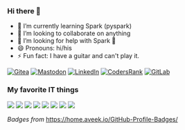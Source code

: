 ### Hi there 👋

- 🌱 I’m currently learning Spark (pyspark)
- 👯 I’m looking to collaborate on anything
- 🤔 I’m looking for help with Spark 🤡
- 😄 Pronouns: hi/his
- ⚡ Fun fact: I have a guitar and can't play it.

[![Gitea](https://img.shields.io/badge/Gitea-609926.svg?style=for-the-badge&logo=Gitea&logoColor=white)](https://git.tramasoli.com/ilosamart/)
[![Mastodon](https://img.shields.io/badge/Mastodon-6364FF.svg?style=for-the-badge&logo=Mastodon&logoColor=white)](https://mastodon.tramasoli.com/@ilosamart)
[![LinkedIn](https://img.shields.io/badge/LinkedIn-0A66C2.svg?style=for-the-badge&logo=LinkedIn&logoColor=white)](https://www.linkedin.com/in/ilosamart/)
[![CodersRank](https://img.shields.io/badge/CodersRank-67A4AC.svg?style=for-the-badge&logo=CodersRank&logoColor=white)](https://profile.codersrank.io/user/ilosamart/)
[![GitLab](https://img.shields.io/badge/GitLab-FC6D26.svg?style=for-the-badge&logo=GitLab&logoColor=white)](https://gitlab.com/ilosamart)

### My favorite IT things

[![](https://img.shields.io/badge/GNU-A42E2B.svg?logo=GNU&logoColor=white)](#)
[![](https://img.shields.io/badge/Linux-FCC624.svg?logo=Linux&logoColor=black)](#)
[![](https://img.shields.io/badge/Python-3776AB.svg?logo=Python&logoColor=white)](#)
[![](https://img.shields.io/badge/PostgreSQL-4169E1.svg?logo=PostgreSQL&logoColor=white)](#)
[![](https://img.shields.io/badge/Apache%20Solr-D9411E.svg?logo=Apache-Solr&logoColor=white)](#)
[![](https://img.shields.io/badge/Graylog-FF3633.svg?logo=Graylog&logoColor=white)](#)
[![](https://img.shields.io/badge/Grafana-F46800.svg?logo=Grafana&logoColor=white)](#)
[![](https://img.shields.io/badge/Docker-2496ED.svg?logo=Docker&logoColor=white)](#)


_Badges from_ https://home.aveek.io/GitHub-Profile-Badges/

<!--
<a rel="me" href="https://mastodon.tramasoli.com/@ilosamart">Mastodon</a>
-->
